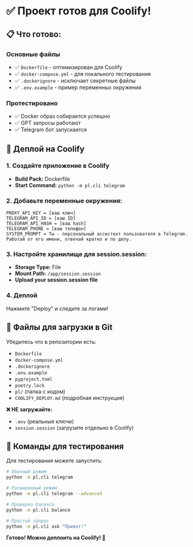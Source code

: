 # ✅ Проект готов для Coolify!

## 📋 Что готово:

### Основные файлы

- ✅ `Dockerfile` - оптимизирован для Coolify
- ✅ `docker-compose.yml` - для локального тестирования
- ✅ `.dockerignore` - исключает секретные файлы
- ✅ `.env.example` - пример переменных окружения

### Протестировано

- ✅ Docker образ собирается успешно
- ✅ GPT запросы работают
- ✅ Telegram бот запускается

## 🚀 Деплой на Coolify

### 1. Создайте приложение в Coolify

- **Build Pack:** Dockerfile
- **Start Command:** `python -m pl.cli telegram`

### 2. Добавьте переменные окружения:

```
PROXY_API_KEY = [ваш ключ]
TELEGRAM_API_ID = [ваш ID]
TELEGRAM_API_HASH = [ваш hash]
TELEGRAM_PHONE = [ваш телефон]
SYSTEM_PROMPT = Ты - персональный ассистент пользователя в Telegram. Работай от его имени, отвечай кратко и по делу.
```

### 3. Настройте хранилище для session.session:

- **Storage Type:** File
- **Mount Path:** `/app/session.session`
- **Upload your session.session file**

### 4. Деплой

Нажмите "Deploy" и следите за логами!

## 📁 Файлы для загрузки в Git

Убедитесь что в репозитории есть:

- `Dockerfile`
- `docker-compose.yml`
- `.dockerignore`
- `.env.example`
- `pyproject.toml`
- `poetry.lock`
- `pl/` (папка с кодом)
- `COOLIFY_DEPLOY.md` (подробная инструкция)

**❌ НЕ загружайте:**

- `.env` (реальные ключи)
- `session.session` (загрузите отдельно в Coolify)

## 🔧 Команды для тестирования

Для тестирования можете запустить:

```bash
# Обычный режим
python -m pl.cli telegram

# Расширенный режим
python -m pl.cli telegram --advanced

# Проверка баланса
python -m pl.cli balance

# Простой запрос
python -m pl.cli ask "Привет!"
```

**Готово! Можно деплоить на Coolify! 🎉**
